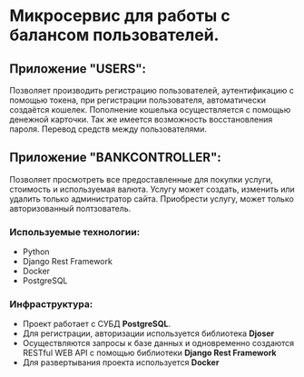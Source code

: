 # Микросервис для работы с балансом пользователей.

## Приложение "USERS":
Позволяет производить регистрацию пользователей, аутентификацию с помощью токена, при регистрации пользователя, автоматически создаётся кошелек. Пополнение кошелька осуществляется с помощью денежной карточки. Так же имеется возможность восстановления пароля. Перевод средств между пользователями.

## Приложение "BANKCONTROLLER":

Позволяет просмотреть все предоставленные для покупки услуги, стоимость и используемая валюта. Услугу может создать, изменить или удалить только администратор сайта. Приобрести услугу, может только авторизованный полтзователь.

### **Используемые технологии:**
- Python
- Django Rest Framework
- Docker
- PostgreSQL




### **Инфраструктура:**
- Проект работает с СУБД __PostgreSQL__.
- Для регистрации, авторизации используется библиотека __Djoser__
- Осуществляются запросы к базе данных и одновременно создаются RESTful WEB API  с помощью библиотеки __Django Rest Framework__
- Для развертывания проекта используется __Docker__



